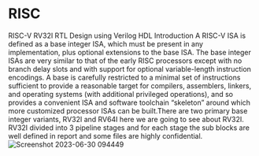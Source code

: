 # RISC
RISC-V RV32I RTL Design using Verilog HDL 
Introduction
A RISC-V ISA is defined as a base integer ISA, which must be present in any implementation, plus
optional extensions to the base ISA. The base integer ISAs are very similar to that of the early
RISC processors except with no branch delay slots and with support for optional variable-length
instruction encodings. A base is carefully restricted to a minimal set of instructions sufficient to
provide a reasonable target for compilers, assemblers, linkers, and operating systems (with additional privileged operations), and so provides a convenient ISA and software toolchain “skeleton” around which more customized processor ISAs can be built.There are two primary base integer variants, RV32I and RV64I here we are going to see about RV32I.
RV32I divided into 3 pipeline stages and for each stage the sub blocks are well defined in report and some files are highly confidential.
![Screenshot 2023-06-30 094449](https://github.com/lavishvamsiraja/RISC/assets/127274481/ce02b188-6747-489c-a89f-108489d533de)
